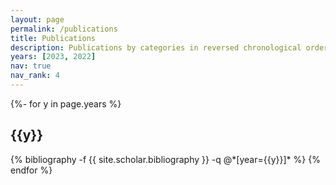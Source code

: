 ```yaml
---
layout: page
permalink: /publications
title: Publications
description: Publications by categories in reversed chronological order. 
years: [2023, 2022]
nav: true
nav_rank: 4
---
```

<!-- _pages/publications.md -->
<div class="publications">

{%- for y in page.years %}
  <h2 class="year">{{y}}</h2>
  {% bibliography -f {{ site.scholar.bibliography }} -q @*[year={{y}}]* %}
{% endfor %}

</div>
